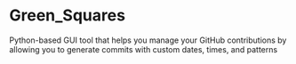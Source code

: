 # Green_Squares
Python-based GUI tool that helps you manage your GitHub contributions by allowing you to generate commits with custom dates, times, and patterns
